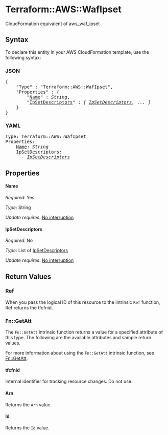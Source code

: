 # Terraform::AWS::WafIpset

CloudFormation equivalent of aws_waf_ipset

## Syntax

To declare this entity in your AWS CloudFormation template, use the following syntax:

### JSON

<pre>
{
    "Type" : "Terraform::AWS::WafIpset",
    "Properties" : {
        "<a href="#name" title="Name">Name</a>" : <i>String</i>,
        "<a href="#ipsetdescriptors" title="IpSetDescriptors">IpSetDescriptors</a>" : <i>[ <a href="ipsetdescriptors.md">IpSetDescriptors</a>, ... ]</i>
    }
}
</pre>

### YAML

<pre>
Type: Terraform::AWS::WafIpset
Properties:
    <a href="#name" title="Name">Name</a>: <i>String</i>
    <a href="#ipsetdescriptors" title="IpSetDescriptors">IpSetDescriptors</a>: <i>
      - <a href="ipsetdescriptors.md">IpSetDescriptors</a></i>
</pre>

## Properties

#### Name

_Required_: Yes

_Type_: String

_Update requires_: [No interruption](https://docs.aws.amazon.com/AWSCloudFormation/latest/UserGuide/using-cfn-updating-stacks-update-behaviors.html#update-no-interrupt)

#### IpSetDescriptors

_Required_: No

_Type_: List of <a href="ipsetdescriptors.md">IpSetDescriptors</a>

_Update requires_: [No interruption](https://docs.aws.amazon.com/AWSCloudFormation/latest/UserGuide/using-cfn-updating-stacks-update-behaviors.html#update-no-interrupt)

## Return Values

### Ref

When you pass the logical ID of this resource to the intrinsic `Ref` function, Ref returns the tfcfnid.

### Fn::GetAtt

The `Fn::GetAtt` intrinsic function returns a value for a specified attribute of this type. The following are the available attributes and sample return values.

For more information about using the `Fn::GetAtt` intrinsic function, see [Fn::GetAtt](https://docs.aws.amazon.com/AWSCloudFormation/latest/UserGuide/intrinsic-function-reference-getatt.html).

#### tfcfnid

Internal identifier for tracking resource changes. Do not use.

#### Arn

Returns the <code>Arn</code> value.

#### Id

Returns the <code>Id</code> value.

